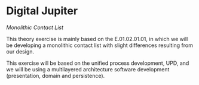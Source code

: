 # Digital Jupiter
*Monolithic Contact List*

This theory exercise is mainly based on the E.01.02.01.01, in which we will be developing a monolithic contact list with slight differences resulting from our design. 

This exercise will be based on the unified process development, UPD, and we will be using a multilayered architecture software development (presentation, domain and persistence).
